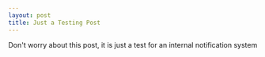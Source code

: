 ```yaml
---
layout: post
title: Just a Testing Post
---
```

Don't worry about this post, it is just a test for an internal notification system
